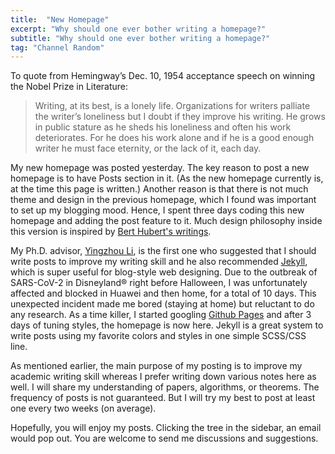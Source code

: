 ```yaml
---
title:  "New Homepage"
excerpt: "Why should one ever bother writing a homepage?"
subtitle: "Why should one ever bother writing a homepage?"
tag: "Channel Random"
---
```


To quote from Hemingway’s Dec. 10, 1954 acceptance speech on winning the Nobel Prize in Literature:

> Writing, at its best, is a lonely life. Organizations for writers palliate the writer’s loneliness but I doubt if they improve his writing. He grows in public stature as he sheds his loneliness and often his work deteriorates. For he does his work alone and if he is a good enough writer he must face eternity, or the lack of it, each day.

My new homepage was posted yesterday. The key reason to post a new homepage is to have Posts section in it. (As the new homepage currently is, at the time this page is written.) Another reason is that there is not much theme and design in the previous homepage, which I found was important to set up my blogging mood. Hence, I spent three days coding this new homepage and adding the post feature to it. Much design philosophy inside this version is inspired by [Bert Hubert's writings](https://berthub.eu/articles/).

My Ph.D. advisor, [Yingzhou Li](https://yingzhouli.com/), is the first one who suggested that I should write posts to improve my writing skill and he also recommended [Jekyll](https://github.com/jekyll/jekyll), which is super useful for blog-style web designing. Due to the outbreak of SARS-CoV-2 in Disneyland&reg; right before Halloween, I was unfortunately affected and blocked in Huawei and then home, for a total of 10 days. This unexpected incident made me bored (staying at home) but reluctant to do any research. As a time killer, I started googling [Github Pages](https://pages.github.com/) and after 3 days of tuning styles, the homepage is now here. Jekyll is a great system to write posts using my favorite colors and styles in one simple SCSS/CSS line.

As mentioned earlier, the main purpose of my posting is to improve my academic writing skill whereas I prefer writing down various notes here as well. I will share my understanding of papers, algorithms, or theorems. The frequency of posts is not guaranteed. But I will try my best to post at least one every two weeks (on average).

Hopefully, you will enjoy my posts. Clicking the tree in the sidebar, an email would pop out. You are welcome to send me discussions and suggestions.
